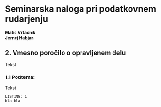 # Seminarska naloga pri podatkovnem rudarjenju  
**Matic Vrtačnik  
Jernej Habjan**  

## 2. Vmesno poročilo o opravljenem delu
Tekst
### 1.1 Podtema:
Tekst
```
LISTING: 1
bla bla
```
